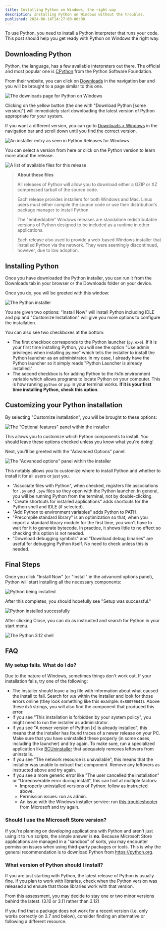 ```yaml
---
title: Installing Python on Windows, the right way
description: Installing Python on Windows without the troubles.
published: 2024-08-14T14:27:00-06:00
---
```


To use Python, you need to install a Python interpreter that runs your code. This post should help you get ready with Python on Windows the right way.

## Downloading Python

Python, the language, has a few available interpreters out there. The official and most popular one is [CPython](https://www.python.org/) from the Python Software Foundation.

From their website, you can click on [Downloads](https://www.python.org/downloads/) in the navigation bar and you will be brought to a page similar to this one.

![The downloads page for Python on Windows](/static/images/python-downloads-page.png)

Clicking on the yellow button (the one with "Download Python \[some version\]") will immediately start downloading the latest version of Python appropriate for your system.

If you want a different version, you can go to [Downloads > Windows](https://www.python.org/downloads/windows/) in the navigation bar and scroll down until you find the correct version.

![An installer entry as seen in Python Releases for Windows](/static/images/python-stable-release.png)

You can select a version from here or click on the Python version to learn more about the release.

![A list of available files for this release](/static/images/python-files.png)

> **About these files**
>
> All releases of Python will allow you to download either a GZIP or XZ compressed tarball of the source code.
>
> Each release provides installers for both Windows and Mac. Linux users must either compile the source code or use their distribution's package manager to install Python.
>
> The "embeddable" Windows releases are standalone redistributable versions of Python designed to be included as a runtime in other applications.
>
> Each release also used to provide a web-based Windows installer that installed Python via the network. They were seemingly discontinued, however, due to low adoption.

## Installing Python

Once you have downloaded the Python installer, you can run it from the Downloads tab in your browser or the Downloads folder on your device.

Once you do, you will be greeted with this window:

![The Python installer](/static/images/py312-installer.png)

You are given two options: "Install Now" will install Python including IDLE and pip and "Customize Installation" will give you more options to configure the installation.

You can also see two checkboxes at the bottom:

- The first checkbox corresponds to the Python launcher (`py.exe`). If it is your first time installing Python, you will see the option "Use admin privileges when installing py.exe" which tells the installer to install the Python launcher as an administrator. In my case, I already have the Python launcher so it simply reads "Python Launcher is already installed."
- The second checkbox is for adding Python to the `PATH` environment variable which allows programs to locate Python on your computer. This is how running `python` or `pip` in your terminal works. **If it is your first time installing Python, check this option.**

## Customizing your Python installation

By selecting "Customize installation", you will be brought to these options:

![The "Optional features" panel within the installer](/static/images/py312-features.png)

This allows you to customize which Python components to install. You should leave these options checked unless you know what you're doing!

Next, you'll be greeted with the "Advanced Options" panel.

![The "Advanced options" panel within the installer](/static/images/py312-options.png)

This notably allows you to customize where to install Python and whether to install it for all users or just you.

- "Associate files with Python", when checked, registers file associations for `.py` and `.pyw` files so they open with the Python launcher. In general, you will be running Python from the terminal, not by double-clicking.
- "Create shortcuts for installed applications" adds shortcuts for the Python shell and IDLE (if selected).
- "Add Python to environment variables" adds Python to PATH.
- "Precompile standard library" is an optimization so that, when you import a standard library module for the first time, you won't have to wait for it to generate bytecode. In practice, it shows little to no effect so checking this option is not needed.
- "Download debugging symbols" and "Download debug binaries" are useful for debugging Python itself. No need to check unless this is needed.

## Final Steps

Once you click "Install Now" (or "Install" in the advanced options panel), Python will start installing all the necessary components:

![Python being installed](/static/images/py312-progress.png)

After this completes, you should hopefully see "Setup was successful."

![Python installed successfully](/static/images/py312-done.png)

After clicking Close, you can do as instructed and search for Python in your start menu.

![The Python 3.12 shell](/static/images/py312-shell.png)

## FAQ

### My setup fails. What do I do?

Due to the nature of Windows, sometimes things don't work out. If your installation fails, try one of the following:

- The installer should leave a log file with information about what caused the install to fail. Search for `0x8` within the installer and look for those errors online (they look something like this example: `0x80070641`). Above these `0x8` strings, you will also find the component that produced this error.
- If you see "This installation is forbidden by your system policy", you might need to run the installer as administrator.
- If you see "A newer version of Python \[x\] is already installed", this means that the installer has found traces of a newer release on your PC. Make sure that you have uninstalled these properly (in some cases, including the launcher) and try again. To make sure, run a specialized application like [BCUninstaller](https://www.bcuninstaller.com/) that adequately removes leftovers from uninstalls.
- If you see "The network resource is unavailable", this means that the installer was unable to extract that component. Remove any leftovers as instructed above and try again.
- If you see a more generic error like "The user cancelled the installation" or "Unrecoverable error during install", this can hint at multiple factors:
  - Improperly uninstalled versions of Python: follow as instructed above.
  - Permission issues: run as admin.
  - An issue with the Windows installer service: run [this troubleshooter](http://support.microsoft.com/mats/program_install_and_uninstall) from Microsoft and try again.

### Should I use the Microsoft Store version?

If you're planning on developing applications with Python and aren't just using it to run scripts, the simple answer is **no**. Because Microsoft Store applications are managed in a "sandbox" of sorts, you may encounter permission issues when using third-party packages or tools. This is why the general recommendation is to download Python from <https://python.org>.

### What version of Python should I install?

If you are just starting with Python, the latest release of Python is usually fine. If you plan to work with libraries, check when the Python version was released and ensure that those libraries work with that version.

From this assessment, you may decide to stay one or two minor versions behind the latest. (3.10 or 3.11 rather than 3.12)

If you find that a package does not work for a recent version (i.e. only works correctly on 3.7 and below), consider finding an alternative or following a different resource.
